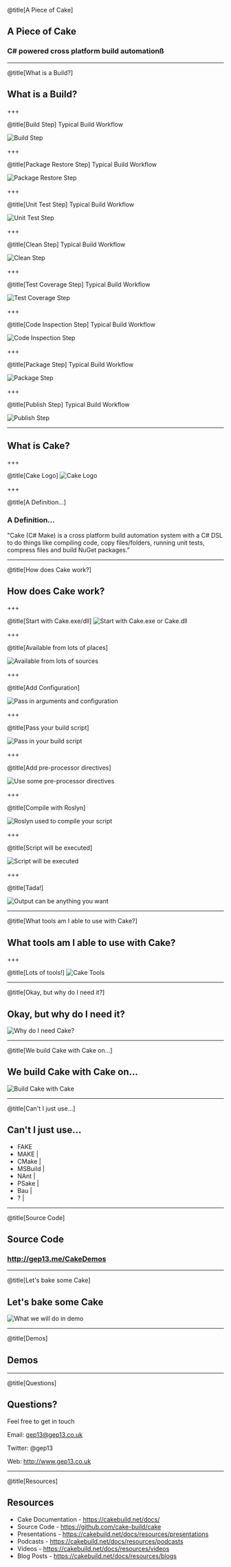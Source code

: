 @title[A Piece of Cake]

## A Piece of Cake
### C# powered cross platform build automationß

---

@title[What is a Build?]
## What is a Build?

+++

@title[Build Step]
Typical Build Workflow

<!-- .slide: data-background-transition="none" -->
![Build Step](assets/images/build-workflow-1.png)

+++

@title[Package Restore Step]
Typical Build Workflow

<!-- .slide: data-background-transition="none" -->
![Package Restore Step](assets/images/build-workflow-2.png)

+++

@title[Unit Test Step]
Typical Build Workflow

<!-- .slide: data-background-transition="none" -->
![Unit Test Step](assets/images/build-workflow-3.png)

+++

@title[Clean Step]
Typical Build Workflow

<!-- .slide: data-background-transition="none" -->
![Clean Step](assets/images/build-workflow-4.png)

+++

@title[Test Coverage Step]
Typical Build Workflow

<!-- .slide: data-background-transition="none" -->
![Test Coverage Step](assets/images/build-workflow-5.png)

+++

@title[Code Inspection Step]
Typical Build Workflow

<!-- .slide: data-background-transition="none" -->
![Code Inspection Step](assets/images/build-workflow-6.png)

+++

@title[Package Step]
Typical Build Workflow

<!-- .slide: data-background-transition="none" -->
![Package Step](assets/images/build-workflow-7.png)

+++

@title[Publish Step]
Typical Build Workflow

<!-- .slide: data-background-transition="none" -->
![Publish Step](assets/images/build-workflow-8.png)

---

## What is Cake?

+++

@title[Cake Logo]
![Cake Logo](assets/images/cake-logo.png)

+++

@title[A Definition...]
### A Definition...

"Cake (C# Make) is a cross platform build automation system with a C# DSL to do things like compiling code, copy files/folders, running unit tests, compress files and build NuGet packages.”

---

@title[How does Cake work?]
## How does Cake work?

+++

@title[Start with Cake.exe/dll]
![Start with Cake.exe or Cake.dll](assets/images/how-does-cake-work-1.png)

+++

@title[Available from lots of places]
<!-- .slide: data-background-transition="none" -->
![Available from lots of sources](assets/images/how-does-cake-work-2.png)

+++

@title[Add Configuration]
<!-- .slide: data-background-transition="none" -->
![Pass in arguments and configuration](assets/images/how-does-cake-work-3.png)

+++

@title[Pass your build script]
<!-- .slide: data-background-transition="none" -->
![Pass in your build script](assets/images/how-does-cake-work-4.png)

+++

@title[Add pre-processor directives]
<!-- .slide: data-background-transition="none" -->
![Use some pre-processor directives](assets/images/how-does-cake-work-5.png)

+++

@title[Compile with Roslyn]
<!-- .slide: data-background-transition="none" -->
![Roslyn used to compile your script](assets/images/how-does-cake-work-6.png)

+++

@title[Script will be executed]
<!-- .slide: data-background-transition="none" -->
![Script will be executed](assets/images/how-does-cake-work-7.png)

+++

@title[Tada!]
<!-- .slide: data-background-transition="none" -->
![Output can be anything you want](assets/images/how-does-cake-work-8.png)

---

@title[What tools am I able to use with Cake?]
## What tools am I able to use with Cake?

+++

@title[Lots of tools!]
![Cake Tools](assets/images/tools-you-can-use-with-cake.png)

---

@title[Okay, but why do I need it?]
## Okay, but why do I need it?

![Why do I need Cake?](assets/images/but-why-do-i-need-it.png)

---

@title[We build Cake with Cake on...]
## We build Cake with Cake on...

![Build Cake with Cake](assets/images/build-cake-with-cake.png)

---

@title[Can't I just use...]
## Can't I just use...

- FAKE
- MAKE |
- CMake |
- MSBuild |
- NAnt |
- PSake |
- Bau |
- ? |

---

@title[Source Code]
## Source Code
### http://gep13.me/CakeDemos

---

@title[Let's bake some Cake]
## Let's bake some Cake
![What we will do in demo](assets/images/what-we-will-do-in-demo.png)

---

@title[Demos]
## Demos

---

@title[Questions]
## Questions?

Feel free to get in touch

Email: gep13@gep13.co.uk

Twitter: @gep13

Web: http://www.gep13.co.uk

---

@title[Resources]
## Resources

* Cake Documentation - https://cakebuild.net/docs/
* Source Code - https://github.com/cake-build/cake
* Presentations - https://cakebuild.net/docs/resources/presentations
* Podcasts - https://cakebuild.net/docs/resources/podcasts
* Videos - https://cakebuild.net/docs/resources/videos
* Blog Posts - https://cakebuild.net/docs/resources/blogs